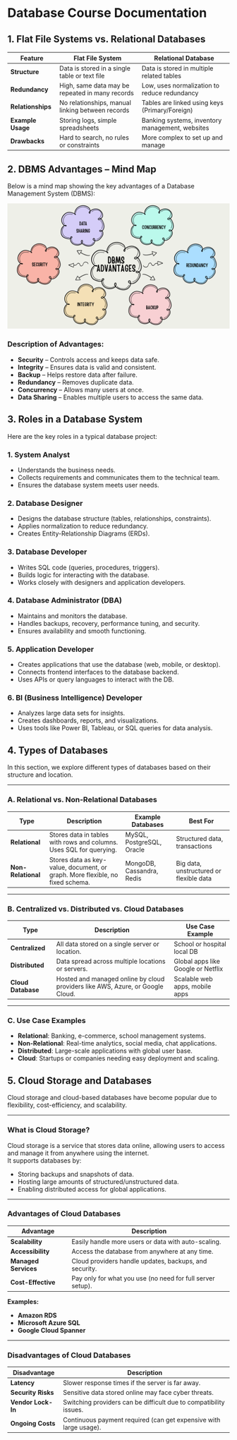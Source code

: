 # Database Course Documentation

## 1. Flat File Systems vs. Relational Databases

| Feature           | Flat File System                                  | Relational Database                             |
|-------------------|---------------------------------------------------|-------------------------------------------------|
| **Structure**     | Data is stored in a single table or text file     | Data is stored in multiple related tables       |
| **Redundancy**    | High, same data may be repeated in many records   | Low, uses normalization to reduce redundancy    |
| **Relationships** | No relationships, manual linking between records  | Tables are linked using keys (Primary/Foreign)  |
| **Example Usage** | Storing logs, simple spreadsheets                 | Banking systems, inventory management, websites |
| **Drawbacks**     | Hard to search, no rules or constraints           | More complex to set up and manage               |

## 2. DBMS Advantages – Mind Map

Below is a mind map showing the key advantages of a Database Management System (DBMS):

![DBMS Mind Map](images/dbms_mindmap.png)

### Description of Advantages:

- **Security** – Controls access and keeps data safe.
- **Integrity** – Ensures data is valid and consistent.
- **Backup** – Helps restore data after failure.
- **Redundancy** – Removes duplicate data.
- **Concurrency** – Allows many users at once.
- **Data Sharing** – Enables multiple users to access the same data.


## 3. Roles in a Database System
Here are the key roles in a typical database project:

### 1. System Analyst
- Understands the business needs.
- Collects requirements and communicates them to the technical team.
- Ensures the database system meets user needs.

### 2. Database Designer
- Designs the database structure (tables, relationships, constraints).
- Applies normalization to reduce redundancy.
- Creates Entity-Relationship Diagrams (ERDs).

### 3. Database Developer
- Writes SQL code (queries, procedures, triggers).
- Builds logic for interacting with the database.
- Works closely with designers and application developers.

### 4. Database Administrator (DBA)
- Maintains and monitors the database.
- Handles backups, recovery, performance tuning, and security.
- Ensures availability and smooth functioning.

### 5. Application Developer
- Creates applications that use the database (web, mobile, or desktop).
- Connects frontend interfaces to the database backend.
- Uses APIs or query languages to interact with the DB.

### 6. BI (Business Intelligence) Developer
- Analyzes large data sets for insights.
- Creates dashboards, reports, and visualizations.
- Uses tools like Power BI, Tableau, or SQL queries for data analysis.


## 4. Types of Databases

In this section, we explore different types of databases based on their structure and location.

---

### A. Relational vs. Non-Relational Databases

| Type              | Description                                                                 | Example Databases         | Best For                          |
|-------------------|-----------------------------------------------------------------------------|---------------------------|-----------------------------------|
| **Relational**     | Stores data in tables with rows and columns. Uses SQL for querying.         | MySQL, PostgreSQL, Oracle | Structured data, transactions     |
| **Non-Relational** | Stores data as key-value, document, or graph. More flexible, no fixed schema.| MongoDB, Cassandra, Redis | Big data, unstructured or flexible data |

---

### B. Centralized vs. Distributed vs. Cloud Databases

| Type               | Description                                                                     | Use Case Example                    |
|--------------------|---------------------------------------------------------------------------------|-------------------------------------|
| **Centralized**     | All data stored on a single server or location.                                 | School or hospital local DB         |
| **Distributed**     | Data spread across multiple locations or servers.                              | Global apps like Google or Netflix  |
| **Cloud Database**  | Hosted and managed online by cloud providers like AWS, Azure, or Google Cloud. | Scalable web apps, mobile apps      |

---

### C. Use Case Examples

- **Relational**: Banking, e-commerce, school management systems.
- **Non-Relational**: Real-time analytics, social media, chat applications.
- **Distributed**: Large-scale applications with global user base.
- **Cloud**: Startups or companies needing easy deployment and scaling.


## 5. Cloud Storage and Databases

Cloud storage and cloud-based databases have become popular due to flexibility, cost-efficiency, and scalability.

---

### What is Cloud Storage?

Cloud storage is a service that stores data online, allowing users to access and manage it from anywhere using the internet.  
It supports databases by:

- Storing backups and snapshots of data.
- Hosting large amounts of structured/unstructured data.
- Enabling distributed access for global applications.

---

### Advantages of Cloud Databases

| Advantage           | Description                                                                 |
|---------------------|-----------------------------------------------------------------------------|
| **Scalability**      | Easily handle more users or data with auto-scaling.                         |
| **Accessibility**    | Access the database from anywhere at any time.                              |
| **Managed Services** | Cloud providers handle updates, backups, and security.                      |
| **Cost-Effective**   | Pay only for what you use (no need for full server setup).                  |

**Examples:**  
- **Amazon RDS**  
- **Microsoft Azure SQL**  
- **Google Cloud Spanner**

---

### Disadvantages of Cloud Databases

| Disadvantage           | Description                                                             |
|------------------------|-------------------------------------------------------------------------|
| **Latency**            | Slower response times if the server is far away.                        |
| **Security Risks**     | Sensitive data stored online may face cyber threats.                    |
| **Vendor Lock-In**     | Switching providers can be difficult due to compatibility issues.       |
| **Ongoing Costs**      | Continuous payment required (can get expensive with large usage).  